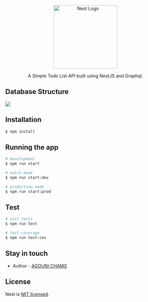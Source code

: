 <p align="center">
  <a href="http://nestjs.com/" target="blank"><img src="https://user-images.githubusercontent.com/37835673/229378696-7701f708-8554-4bb5-97d4-e9f8cbd32274.svg" width="200" alt="Nest Logo" /></a>
</p>

  <p align="center">A Simple Todo List API built using NestJS and Graphql.</p>
    <p align="center">

## Database Structure

<img src="https://user-images.githubusercontent.com/37835673/229378918-eefcb259-fc74-40b3-9283-70df4db5aba3.png">

## Installation

```bash
$ npm install
```

## Running the app

```bash
# development
$ npm run start

# watch mode
$ npm run start:dev

# production mode
$ npm run start:prod
```

## Test

```bash
# unit tests
$ npm run test

# test coverage
$ npm run test:cov
```

## Stay in touch

- Author - [AGOUNI CHAMS](http://agouni.tech)

## License

Nest is [MIT licensed](LICENSE).
